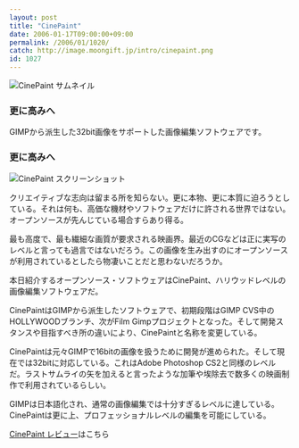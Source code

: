 ```yaml
---
layout: post
title: "CinePaint"
date: 2006-01-17T09:00:00+09:00
permalink: /2006/01/1020/
catch: http://image.moongift.jp/intro/cinepaint.png
id: 1027
---
```

 ![CinePaint サムネイル](http://image.moongift.jp/intro/cinepaint.t.png "CinePaint サムネイル")
  

### 更に高みへ
  
GIMPから派生した32bit画像をサポートした画像編集ソフトウェアです。  
<!--more-->  

### 更に高みへ
  

![CinePaint スクリーンショット](http://image.moongift.jp/intro/cinepaint.png "CinePaint スクリーンショット")

  

クリエイティブな志向は留まる所を知らない。更に本物、更に本質に迫ろうとしている。それは何も、高価な機材やソフトウェアだけに許される世界ではない。オープンソースが先んじている場合すらあり得る。

  

最も高度で、最も繊細な画質が要求される映画界。最近のCGなどは正に実写のレベルと言っても過言ではないだろう。この画像を生み出すのにオープンソースが利用されているとしたら物凄いことだと思わないだろうか。

  

本日紹介するオープンソース・ソフトウェアはCinePaint、ハリウッドレベルの画像編集ソフトウェアだ。

  

CinePaintはGIMPから派生したソフトウェアで、初期段階はGIMP CVS中のHOLLYWOODブランチ、次がFilm Gimpプロジェクトとなった。そして開発スタンスや目指すべき所の違いにより、CinePaintと名称を変更している。

  

CinePaintは元々GIMPで16bitの画像を扱うために開発が進められた。そして現在では32bitに対応している。これはAdobe Photoshop CS2と同様のレベルだ。ラストサムライの矢を加えると言ったような加筆や埃除去で数多くの映画制作で利用されているらしい。

  

GIMPは日本語化され、通常の画像編集では十分すぎるレベルに達している。CinePaintは更に上、プロフェッショナルレベルの編集を可能にしている。

  

[CinePaint レビュー](http://oss.moongift.jp/review/i-1028.html)はこちら

